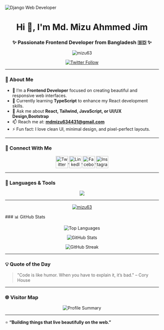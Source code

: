 <!-- Profile Header -->
![Django Web Developer](git_banner.png)
<h1 align="center">Hi 👋, I'm Md. Mizu Ahmmed Jim</h1>
<h3 align="center">✨ Passionate Frontend Developer from Bangladesh 🇧🇩 ✨</h3>

<!-- Profile Views -->
<p align="center">
  <img src="https://komarev.com/ghpvc/?username=mizu63&label=Profile%20views&color=0e75b6&style=for-the-badge" alt="mizu63" />
</p>



<!-- Social Badge -->
<p align="center">
  <a href="https://twitter.com/ahmmedmizu60051" target="blank">
    <img src="https://img.shields.io/twitter/follow/ahmmedmizu60051?logo=twitter&style=for-the-badge" alt="Twitter Follow" />
  </a>
</p>

---

### 🌱 About Me  
- 🔭 I’m a **Frontend Developer** focused on creating beautiful and responsive web interfaces.  
- 🌱 Currently learning **TypeScript** to enhance my React development skills.  
- 💬 Ask me about **React, Tailwind, JavaScript, or UI/UX Design,Bootstrap**  
- 📫 Reach me at: **mdmizu634431@gmail.com**  
- ⚡ Fun fact: I love clean UI, minimal design, and pixel-perfect layouts.  

---

### 🤝 Connect With Me  
<p align="center">
  <a href="https://twitter.com/ahmmedmizu60051" target="blank">
    <img align="center" src="https://skillicons.dev/icons?i=twitter" alt="Twitter" height="40" />
  </a>
  <a href="https://linkedin.com/in/mizuahmmed" target="blank">
    <img align="center" src="https://skillicons.dev/icons?i=linkedin" alt="LinkedIn" height="40" />
  </a>
  <a href="https://fb.com/mizuahmmedjim" target="blank">
    <img align="center" src="https://skillicons.dev/icons?i=facebook" alt="Facebook" height="40" />
  </a>
  <a href="https://instagram.com/mizuahmmedjim" target="blank">
    <img align="center" src="https://skillicons.dev/icons?i=instagram" alt="Instagram" height="40" />
  </a>
</p>

---

### 🧠 Languages & Tools  
<p align="center">
  <img src="https://skillicons.dev/icons?i=html,css,bootstrap,tailwind,js,ts,react,figma,git,ps,ai" />
</p>

---
<!-- Trophies -->
<p align="center">
  <a href="https://github.com/ryo-ma/github-profile-trophy">
    <img src="https://github-profile-trophy.vercel.app/?username=mizu63&theme=dracula&margin-w=10&row=1" alt="mizu63" />
  </a>
</p>
### 📊 GitHub Stats  
<p align="center">
  <img src="https://github-readme-stats.vercel.app/api/top-langs?username=mizu63&show_icons=true&locale=en&layout=compact&theme=radical" alt="Top Languages" />
</p>

<p align="center">
  <img src="https://github-readme-stats.vercel.app/api?username=mizu63&show_icons=true&locale=en&theme=radical" alt="GitHub Stats" />
</p>

<p align="center">
  <img src="https://github-readme-streak-stats.herokuapp.com/?user=mizu63&theme=radical" alt="GitHub Streak" />
</p>

---

### 💡 Quote of the Day  
> "Code is like humor. When you have to explain it, it’s bad." – Cory House

---

### 🌐 Visitor Map  
<p align="center">
  <img src="https://github-profile-summary-cards.vercel.app/api/cards/profile-details?username=mizu63&theme=radical" alt="Profile Summary" />
</p>

---

⭐ **“Building things that live beautifully on the web.”**  
